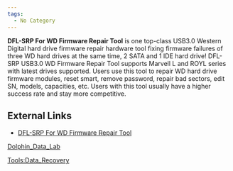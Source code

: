 ```yaml
---
tags:
  - No Category
---
```

**DFL-SRP For WD Firmware Repair Tool** is one top-class USB3.0 Western
Digital hard drive firmware repair hardware tool fixing firmware
failures of three WD hard drives at the same time, 2 SATA and 1 IDE hard
drive! DFL-SRP USB3.0 WD Firmware Repair Tool supports Marvell L and
ROYL series with latest drives supported. Users use this tool to repair
WD hard drive firmware modules, reset smart, remove password, repair bad
sectors, edit SN, models, capacities, etc. Users with this tool usually
have a higher success rate and stay more competitive.

## External Links

- [DFL-SRP For WD Firmware Repair
  Tool](https://www.dolphindatalab.com/product/dfl-srp-for-wd-firmware-repair-tool/)

[Dolphin_Data_Lab](dolphin_data_lab.md)

[Tools:Data_Recovery](tools_data_recovery.md)